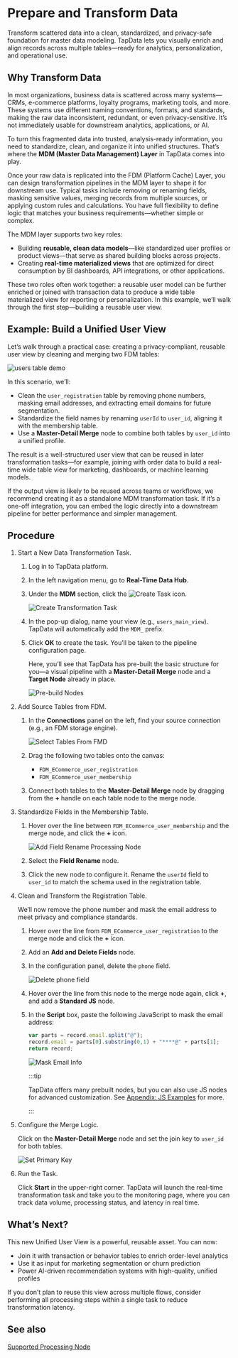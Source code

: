 # Prepare and Transform Data

Transform scattered data into a clean, standardized, and privacy-safe foundation for master data modeling. TapData lets you visually enrich and align records across multiple tables—ready for analytics, personalization, and operational use.

## Why Transform Data

In most organizations, business data is scattered across many systems—CRMs, e-commerce platforms, loyalty programs, marketing tools, and more. These systems use different naming conventions, formats, and standards, making the raw data inconsistent, redundant, or even privacy-sensitive. It’s not immediately usable for downstream analytics, applications, or AI.

To turn this fragmented data into trusted, analysis-ready information, you need to standardize, clean, and organize it into unified structures. That’s where the **MDM (Master Data Management) Layer** in TapData comes into play.

Once your raw data is replicated into the FDM (Platform Cache) Layer, you can design transformation pipelines in the MDM layer to shape it for downstream use. Typical tasks include removing or renaming fields, masking sensitive values, merging records from multiple sources, or applying custom rules and calculations. You have full flexibility to define logic that matches your business requirements—whether simple or complex.

The MDM layer supports two key roles:

- Building **reusable, clean data models**—like standardized user profiles or product views—that serve as shared building blocks across projects.
- Creating **real-time materialized views** that are optimized for direct consumption by BI dashboards, API integrations, or other applications.

These two roles often work together: a reusable user model can be further enriched or joined with transaction data to produce a wide table materialized view for reporting or personalization. In this example, we’ll walk through the first step—building a reusable user view.

## Example: Build a Unified User View

Let’s walk through a practical case: creating a privacy-compliant, reusable user view by cleaning and merging two FDM tables:

![users table demo](../../images/fmd_users_table_demo.png)

In this scenario, we’ll:

- Clean the `user_registration` table by removing phone numbers, masking email addresses, and extracting email domains for future segmentation.
- Standardize the field names by renaming `userId` to `user_id`, aligning it with the membership table.
- Use a **Master-Detail Merge** node to combine both tables by `user_id` into a unified profile.

The result is a well-structured user view that can be reused in later transformation tasks—for example, joining with order data to build a real-time wide table view for marketing, dashboards, or machine learning models.

If the output view is likely to be reused across teams or workflows, we recommend creating it as a standalone MDM transformation task. If it’s a one-off integration, you can embed the logic directly into a downstream pipeline for better performance and simpler management.

## Procedure

1. Start a New Data Transformation Task.

   1. Log in to TapData platform.

   2. In the left navigation menu, go to **Real-Time Data Hub**.

   3. Under the **MDM** section, click the ![Create Task](../../images/build_mv_in_mdm.png) icon.

      ![Create Transformation Task](../../images/create_transformation_task_mdm.png)

   4. In the pop-up dialog, name your view (e.g., `users_main_view`). TapData will automatically add the `MDM_` prefix.

   5. Click **OK** to create the task. You’ll be taken to the pipeline configuration page.

      Here, you’ll see that TapData has pre-built the basic structure for you—a visual pipeline with a **Master-Detail Merge** node and a **Target Node** already in place.
      
      ![Pre-build Nodes](../../images/pre_build_in_mdm.png)

2. Add Source Tables from FDM.

   1. In the **Connections** panel on the left, find your source connection (e.g., an FDM storage engine).

      ![Select Tables From FMD](../../images/select_tables_from_fdm.png)

   2. Drag the following two tables onto the canvas:

      - `FDM_ECommerce_user_registration`
      - `FDM_ECommerce_user_membership`

   3. Connect both tables to the **Master-Detail Merge** node by dragging from the **+** handle on each table node to the merge node.

3. Standardize Fields in the Membership Table.

   1. Hover over the line between `FDM_ECommerce_user_membership` and the merge node, and click the **+** icon.

      ![Add Field Rename Processing Node](../../images/add_field_rename_node.png)

   2. Select the **Field Rename** node.

   3. Click the new node to configure it. Rename the `userId` field to `user_id` to match the schema used in the registration table.

4. Clean and Transform the Registration Table.

   We’ll now remove the phone number and mask the email address to meet privacy and compliance standards.

   1. Hover over the line from `FDM_ECommerce_user_registration` to the merge node and click the **+** icon.

   2. Add an **Add and Delete Fields** node.

   3. In the configuration panel, delete the `phone` field.

      ![Delete phone field](../../images/delete_phone_field.png)

   4. Hover over the line from this node to the merge node again, click **+**, and add a **Standard JS** node.

   5. In the **Script** box, paste the following JavaScript to mask the email address:

      ```js
      var parts = record.email.split("@");
      record.email = parts[0].substring(0,1) + "****@" + parts[1];
      return record;
      ```

      ![Mask Email Info](../../images/mask_email_info.png)

      :::tip

      TapData offers many prebuilt nodes, but you can also use JS nodes for advanced customization. See [Appendix: JS Examples](../../appendix/standard-js.md) for more.

      :::

5. Configure the Merge Logic.

   Click on the **Master-Detail Merge** node and set the join key to `user_id` for both tables.

   ![Set Primary Key](../../images/set_primary_key_for_user.png)

6. Run the Task.

   Click **Start** in the upper-right corner. TapData will launch the real-time transformation task and take you to the monitoring page, where you can track data volume, processing status, and latency in real time.

## What’s Next?

This new Unified User View is a powerful, reusable asset. You can now:

- Join it with transaction or behavior tables to enrich order-level analytics
- Use it as input for marketing segmentation or churn prediction
- Power AI-driven recommendation systems with high-quality, unified profiles

If you don’t plan to reuse this view across multiple flows, consider performing all processing steps within a single task to reduce transformation latency.

## See also

[Supported Processing Node](process-node.md)
